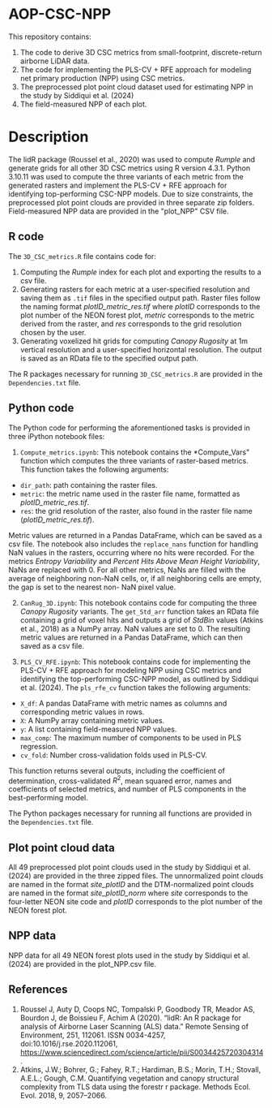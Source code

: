 # AOP-CSC-NPP
This repository contains:
1) The code to derive 3D CSC metrics from small-footprint, discrete-return airborne LiDAR data.
2) The code for implementing the PLS-CV + RFE approach for modeling net primary production (NPP) using CSC metrics. 
3) The preprocessed plot point cloud dataset used for estimating NPP in the study by Siddiqui et al. (2024)
4) The field-measured NPP of each plot.

# Description

The lidR package (Roussel et al., 2020) was used to compute *Rumple* and generate grids for all other 3D CSC metrics using R version 4.3.1. Python 3.10.11 was used to compute the three variants of each metric from the generated rasters and implement the PLS-CV + RFE approach for identifying top-performing CSC-NPP models. Due to size constraints, the preprocessed plot point clouds are provided in three separate zip folders. Field-measured NPP data are provided in the "plot_NPP" CSV file.

## R code

The `3D_CSC_metrics.R` file contains code for: 
1) Computing the *Rumple* index for each plot and exporting the results to a csv file.
2) Generating rasters for each metric at a user-specified resolution and saving them as `.tif` files in the specified output path. Raster files follow the naming format *plotID_metric_res.tif* where *plotID* corresponds to the plot number of the NEON forest plot, *metric* corresponds to the metric derived from the raster, and *res* corresponds to the grid resolution chosen by the user.
3) Generating voxelized hit grids for computing *Canopy Rugosity* at 1m vertical resolution and a user-specified horizontal resolution. The output is saved as an RData file to the specified output path.

The R packages necessary for running `3D_CSC_metrics.R` are provided in the `Dependencies.txt` file.

## Python code

The Python code for performing the aforementioned tasks is provided in three iPython notebook files:

1) `Compute_metrics.ipynb`:
 This notebook contains the *Compute_Vars" function which computes the three variants of raster-based metrics. This function takes the following arguments:
- `dir_path`: path containing the raster files.
- `metric`: the metric name used in the raster file name, formatted as *plotID_metric_res.tif*.
- `res`: the grid resolution of the raster, also found in the raster file name (*plotID_metric_res.tif*).

 Metric values are returned in a Pandas DataFrame, which can be saved as a csv file. The notebook also includes the `replace_nans` function for handling NaN values     in the rasters, occurring where no hits were recorded. For the metrics *Entropy Variability* and *Percent Hits Above Mean Height Variability*, NaNs are replaced with  0. For all other metrics, NaNs are filled with the average of neighboring non-NaN cells, or, if all neighboring cells are empty, the gap is set to the nearest non-    NaN pixel value.

2) `CanRug_3D.ipynb`:
This notebook contains code for computing the three *Canopy Rugosity* variants. The `get_Std_arr` function takes an RData file containing a grid of voxel hits and outputs a grid of *StdBin* values (Atkins et al., 2018) as a NumPy array. NaN values are set to 0. The resulting metric values are returned in a Pandas DataFrame, which can then saved as a csv file. 

3) `PLS_CV_RFE.ipynb`:
This notebook contains code for implementing the PLS-CV + RFE approach for modeling NPP using CSC metrics and identifying the top-performing CSC-NPP model, as outlined by Siddiqui et al. (2024). The `pls_rfe_cv` function takes the following arguments:
- `X_df`: A pandas DataFrame with metric names as columns and corresponding metric values in rows.
- `X`: A NumPy array containing metric values.
- `y`: A list containing field-measured NPP values.
- `max_comp`: The maximum number of components to be used in PLS regression.
- `cv_fold`: Number cross-validation folds used in PLS-CV.

 This function returns several outputs, including the coefficient of determination, cross-validated $R^{2}$, mean squared error, names and coefficients of selected     metrics, and number of PLS components in the best-performing model.

 The Python packages necessary for running all functions are provided in the `Dependencies.txt` file.

## Plot point cloud data

All 49 preprocessed plot point clouds used in the study by Siddiqui et al. (2024) are provided in the three zipped files. The unnormalized point clouds are named in the format *site_plotID* and the DTM-normalized point clouds are named in the format *site_plotID_norm* where *site* corresponds to the four-letter NEON site code and *plotID* corresponds to the plot number of the NEON forest plot.

## NPP data

NPP data for all 49 NEON forest plots used in the study by Siddiqui et al. (2024) are provided in the plot_NPP.csv file.

## References
1. Roussel J, Auty D, Coops NC, Tompalski P, Goodbody TR, Meador AS, Bourdon J, de Boissieu F, Achim A (2020). “lidR: An R package for analysis of Airborne Laser Scanning (ALS) data.” Remote Sensing of Environment, 251, 112061. ISSN 0034-4257, doi:10.1016/j.rse.2020.112061, https://www.sciencedirect.com/science/article/pii/S0034425720304314.
2. Atkins, J.W.; Bohrer, G.; Fahey, R.T.; Hardiman, B.S.; Morin, T.H.; Stovall, A.E.L.; Gough, C.M. Quantifying vegetation and canopy structural complexity from TLS data using the forestr r package. Methods Ecol. Evol. 2018, 9, 2057–2066.
